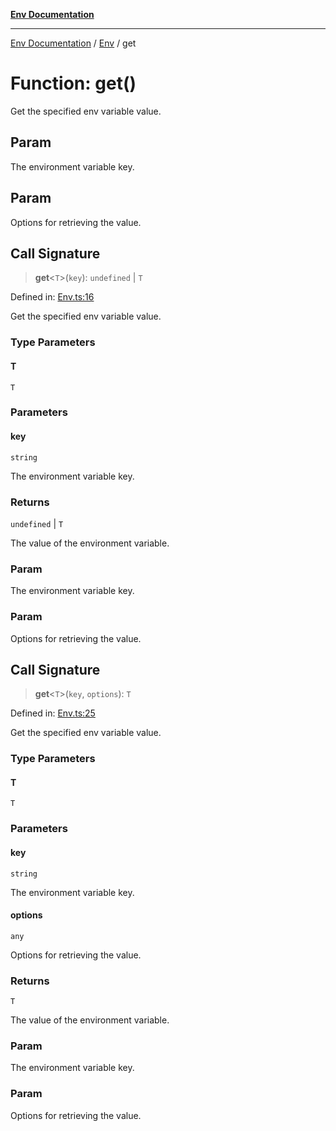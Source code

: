 [**Env Documentation**](../../README.md)

***

[Env Documentation](../../README.md) / [Env](../README.md) / get

# Function: get()

Get the specified env variable value.

## Param

The environment variable key.

## Param

Options for retrieving the value.

## Call Signature

> **get**\<`T`\>(`key`): `undefined` \| `T`

Defined in: [Env.ts:16](https://github.com/stonemjs/env/blob/0f18502ac1c79248db96a2e62a62648f583cf9e8/src/Env.ts#L16)

Get the specified env variable value.

### Type Parameters

#### T

`T`

### Parameters

#### key

`string`

The environment variable key.

### Returns

`undefined` \| `T`

The value of the environment variable.

### Param

The environment variable key.

### Param

Options for retrieving the value.

## Call Signature

> **get**\<`T`\>(`key`, `options`): `T`

Defined in: [Env.ts:25](https://github.com/stonemjs/env/blob/0f18502ac1c79248db96a2e62a62648f583cf9e8/src/Env.ts#L25)

Get the specified env variable value.

### Type Parameters

#### T

`T`

### Parameters

#### key

`string`

The environment variable key.

#### options

`any`

Options for retrieving the value.

### Returns

`T`

The value of the environment variable.

### Param

The environment variable key.

### Param

Options for retrieving the value.
